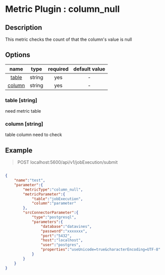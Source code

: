 # Metric Plugin : column_null

## Description

This metric checks the count of that the column's value is null

## Options

|               name               |  type  |  required  | default value |
|:--------------------------------:|:------:|:----------:|:-------------:|
|      [table](#table-string)      | string |    yes     |       -       |
|     [column](#column-string)     | string |    yes     |       -       |

### table [string]
need metric table

### column [string]
table column need to check

## Example

> POST localhost:5600/api/v1/jobExecution/submit
```json

{
    "name":"test",
    "parameter":{
        "metricType":"column_null",
        "metricParameter":{
            "table":"jobExecution",
            "column":"parameter"
        },
        "srcConnectorParameter":{
            "type":"postgresql",
            "parameters":{
                "database":"datavines",
                "password":"xxxxxxx",
                "port":"5432",
                "host":"localhost",
                "user":"postgres",
                "properties":"useUnicode=true&characterEncoding=UTF-8"
            }
        }
    }
}
```